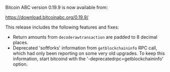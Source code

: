 Bitcoin ABC version 0.19.9 is now available from:

  <https://download.bitcoinabc.org/0.19.9/>

This release includes the following features and fixes:
 - Return amounts from `decoderawtransaction` are padded to 8 decimal places.
 - Deprecated 'softforks' information from `getblockchaininfo` RPC call, which
   had only been reporting on some very old upgrades. To keep this information,
   start bitcoind with the '-deprecatedrpc=getblockchaininfo' option.
